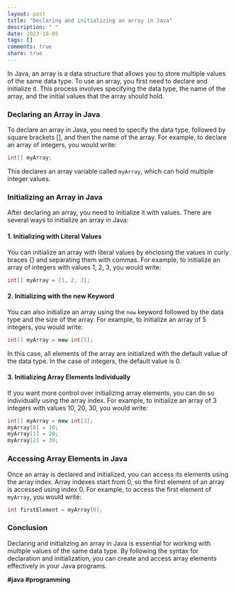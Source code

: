 ```yaml
---
layout: post
title: "Declaring and initializing an array in Java"
description: " "
date: 2023-10-05
tags: []
comments: true
share: true
---
```


In Java, an array is a data structure that allows you to store multiple values of the same data type. To use an array, you first need to declare and initialize it. This process involves specifying the data type, the name of the array, and the initial values that the array should hold.

### Declaring an Array in Java

To declare an array in Java, you need to specify the data type, followed by square brackets [], and then the name of the array. For example, to declare an array of integers, you would write:

```java
int[] myArray;
```

This declares an array variable called `myArray`, which can hold multiple integer values.

### Initializing an Array in Java

After declaring an array, you need to initialize it with values. There are several ways to initialize an array in Java:

#### 1. Initializing with Literal Values

You can initialize an array with literal values by enclosing the values in curly braces {} and separating them with commas. For example, to initialize an array of integers with values 1, 2, 3, you would write:

```java
int[] myArray = {1, 2, 3};
```

#### 2. Initializing with the new Keyword

You can also initialize an array using the `new` keyword followed by the data type and the size of the array. For example, to initialize an array of 5 integers, you would write:

```java
int[] myArray = new int[5];
```

In this case, all elements of the array are initialized with the default value of the data type. In the case of integers, the default value is 0.

#### 3. Initializing Array Elements Individually

If you want more control over initializing array elements, you can do so individually using the array index. For example, to initialize an array of 3 integers with values 10, 20, 30, you would write:

```java
int[] myArray = new int[3];
myArray[0] = 10;
myArray[1] = 20;
myArray[2] = 30;
```

### Accessing Array Elements in Java

Once an array is declared and initialized, you can access its elements using the array index. Array indexes start from 0, so the first element of an array is accessed using index 0. For example, to access the first element of `myArray`, you would write:

```java
int firstElement = myArray[0];
```

### Conclusion

Declaring and initializing an array in Java is essential for working with multiple values of the same data type. By following the syntax for declaration and initialization, you can create and access array elements effectively in your Java programs.

**#java #programming**
